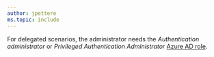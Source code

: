 ```yaml
---
author: jpettere
ms.topic: include
---
```


For delegated scenarios, the administrator needs the *Authentication administrator* or *Privileged Authentication Administrator* [Azure AD role](/azure/active-directory/roles/permissions-reference?toc=%2Fgraph%2Ftoc.json).